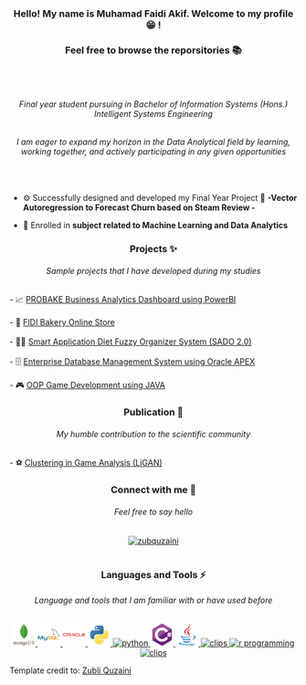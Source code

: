 <h3 align="center">Hello! My name is Muhamad Faidi Akif. Welcome to my profile 😁 ! </h3> 
<h3 align="center">Feel free to browse the reporsitories 📚</h3><br><br>

<h6 align="center">Final year student pursuing in Bachelor of Information Systems (Hons.) Intelligent Systems Engineering</h6>
<h6 align="center">I am eager to expand my horizon in the Data Analytical field by learning, working together, and actively participating in any given opportunities</h6><br>

- ⚙️ Successfully designed and developed my Final Year Project 🎉 **-Vector Autoregression to Forecast Churn based on Steam Review -**

- 🌱 Enrolled in **subject related to Machine Learning and Data Analytics**

<h3 align="center">Projects ✨</h3>
<h6 align="center">Sample projects that I have developed during my studies </h6>
- 📈 <a href="https://github.com/5D-kif/Visualization-Dashboard-and-Business-Report-using-PowerBI">PROBAKE Business Analytics Dashboard using PowerBI</a><br><br>
- 🏪 <a href="https://github.com/5D-kif/E-commerce-system-FIDI-Bakerry-">FIDI Bakery Online Store</a><br><br>
- 💪🏻 <a href="https://github.com/5D-kif/Fuzzy-System---Diet-Plan-Recommendation-System-SADO-2.0-">Smart Application Diet Fuzzy Organizer System (SADO 2.0) </a><br><br>
- 🗄️ <a href="https://github.com/5D-kif/Enterprise-Management-System-using-Oracle-APEX">Enterprise Database Management System using Oracle APEX</a><br><br>
- 🎮 <a href="https://github.com/5D-kif/OOP-Game-using-JAVA">OOP Game Development using JAVA</a><br>

<h3 align="center">Publication 🔬</h3>
<h6 align="center">My humble contribution to the scientific community</h6>
- ⚽️ <a href="https://ieeexplore.ieee.org/document/9918708">Clustering in Game Analysis (LiGAN)</a><br>

<h3 align="center">Connect with me 🤝</h3>
<h6 align="center">Feel free to say hello</h6>
<div align="center">
<a href="https://www.linkedin.com/in/faidi-akif-b5a6ba258/" target="blank"><img align="center" src="https://img.shields.io/badge/LinkedIn-0077B5?style=for-the-badge&logo=linkedin&logoColor=white" alt="zubquzaini" /></a>
</div><br>

<h3 align="center">Languages and Tools ⚡️</h3>
<h6 align="center">Language and tools that I am familiar with or have used before</h6>

<p align="center"> <a href="https://www.mongodb.com/" target="_blank" rel="noreferrer"> <img src="https://raw.githubusercontent.com/devicons/devicon/master/icons/mongodb/mongodb-original-wordmark.svg" alt="mongodb" width="40" height="40"/> </a> <a href="https://www.mysql.com/" target="_blank" rel="noreferrer"> <img src="https://raw.githubusercontent.com/devicons/devicon/master/icons/mysql/mysql-original-wordmark.svg" alt="mysql" width="40" height="40"/> </a>  <a href="https://www.oracle.com/" target="_blank" rel="noreferrer"> <img src="https://raw.githubusercontent.com/devicons/devicon/master/icons/oracle/oracle-original.svg" alt="oracle" width="40" height="40"/> <a href="https://www.python.org" target="_blank" rel="noreferrer"> <img src="https://raw.githubusercontent.com/devicons/devicon/master/icons/python/python-original.svg" alt="python" width="40" height="40"/> </a>  <a href="https://cplusplus.com/doc/tutorial/" target="_blank" rel="noreferrer"> <img src="https://raw.githubusercontent.com/Benio101/cpp-logo/master/cpp_logo.png" alt="python" width="40" height="40"/> </a><a href="https://www.tutorialspoint.com/csharp/index.htm" target="_blank" rel="noreferrer"> <img src="https://raw.githubusercontent.com/devicons/devicon/master/icons/csharp/csharp-original.svg" alt="csharp" width="40" height="40"/> </a><a href="https://www.javatpoint.com/java-logo" target="_blank" rel="noreferrer"> <img src="https://raw.githubusercontent.com/devicons/devicon/master/icons/java/java-original.svg" alt="java" width="40" height="40"/> </a>
<a href="https://clipsrules.net/" target="_blank" rel="noreferrer"> <img src="https://clipsrules.net/images/clipslogo.png" alt="clips" width="40" height="40"/> </a>
<a href="https://www.r-project.org/" target="_blank" rel="noreferrer"> <img src="https://upload.wikimedia.org/wikipedia/commons/thumb/1/1b/R_logo.svg/2560px-R_logo.svg.png" alt="r programming" width="40" height="40"/> </a> <a href="https://powerbi.microsoft.com/en-au/" target="_blank" rel="noreferrer"> <img src="https://www.askme.co.th/wp-content/uploads/2020/09/PowerBI-Logo.png" alt="clips" width="40" height="40"/> </a></p> 


<h7 alight="left">Template credit to: <a href="https://github.com/bedezub/bedezub"> Zubli Quzaini </a> </h7> 
